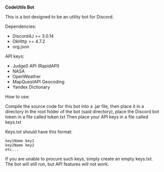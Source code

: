**CodeUtils Bot**

This is a bot designed to be an utility bot for Discord.

Dependencies:
- Discord4J >= 3.0.14
- OkHttp >= 4.7.2
- org.json

API keys:
- Judge0 API (RapidAPI)
- NASA
- OpenWeather
- MapQuestAPI Geocoding
- Yandex Dictionary


How to use:

Compile the source code for this bot into a .jar file, then place it in a directory
In the root folder of the bot (said directory), place the Discord bot token in a file called token.txt
Then place your API keys in a file called keys.txt

Keys.txt should have this format:
```
key1Name key1
key2Name key2
etc...
```


If you are unable to procure such keys, simply create an empty keys.txt. The bot will still run, but API features will not work.